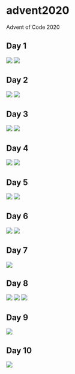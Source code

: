 # advent2020
Advent of Code 2020

## Day 1

<img src="./Day-1/Part1.png" />
<img src="./Day-1/Part2.png" />

## Day 2

<img src="./Day-2/Part1.png" />
<img src="./Day-2/Part2.png" />

## Day 3

<img src="./Day-3/Part1.png" />
<img src="./Day-3/Part2.png" />

## Day 4

<img src="./Day-4/Part1.png" />
<img src="./Day-4/Part2.png" />

## Day 5

<img src="./Day-5/Part1.png" />
<img src="./Day-5/Part2.png" />

## Day 6

<img src="./Day-6/Part1.png" />
<img src="./Day-6/Part2.png" />

## Day 7

<img src="./Day-7/problem_solution.gv.svg" />

## Day 8

<img src="./Day-8/all_possible.png" />
<img src="./Day-8/final_program_trace.png" />
<img src="./Day-8/programgraph.svg" />

## Day 9

<img src="./Day-9/contiguous_set.svg" />

## Day 10

<img src="./Day-10/numbers.svg" />

